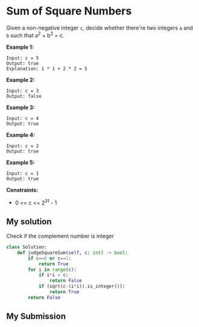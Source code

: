 # Sum of Square Numbers

Given a non-negative integer `c`, decide whether there're two integers `a` and `b` such that a<sup>2</sup> + b<sup>2</sup> = c.

**Example 1:**
```
Input: c = 5
Output: true
Explanation: 1 * 1 + 2 * 2 = 5
```

**Example 2:**
```
Input: c = 3
Output: false
```

**Example 3:**
```
Input: c = 4
Output: true
```

**Example 4:**
```
Input: c = 2
Output: true
```

**Example 5:**
```
Input: c = 1
Output: true
 ```

**Constraints:**

* 0 <= c <= 2<sup>31</sup> - 1


## My solution 
Check if the complement number is integer
```python
class Solution:
    def judgeSquareSum(self, c: int) -> bool:
        if c==0 or c==1:
            return True
        for i in range(c): 
            if i*i > c:
                return False 
            if (sqrt(c-(i*i)).is_integer()):
                return True
        return False
```

## My Submission 


